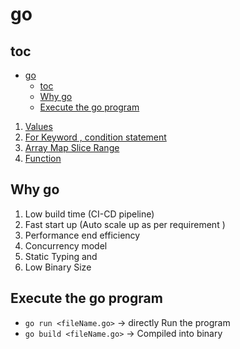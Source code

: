 # go

## toc

- [go](#go)
  - [toc](#toc)
  - [Why go](#why-go)
  - [Execute the go program](#execute-the-go-program)

1. [Values](notes/values.md)
2. [For Keyword , condition statement](notes/for-if-switch.md)
3. [Array Map Slice Range](notes/array-map-slice-range.md)
4. [Function](notes/functions.md )

## Why go

1. Low build time (CI-CD pipeline)
2. Fast start up (Auto scale up as per requirement )
3. Performance end efficiency
4. Concurrency model
5. Static Typing and
6. Low Binary Size


## Execute the go program

- `go run <fileName.go>` -> directly Run the program
- `go build <fileName.go>` -> Compiled into binary

